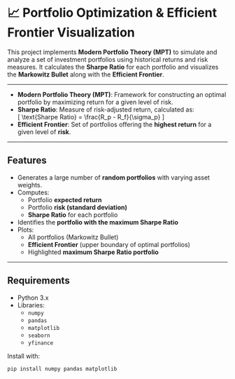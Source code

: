 # 📈 Portfolio Optimization & Efficient Frontier Visualization

This project implements **Modern Portfolio Theory (MPT)** to simulate and analyze a set of investment portfolios using historical returns and risk measures. It calculates the **Sharpe Ratio** for each portfolio and visualizes the **Markowitz Bullet** along with the **Efficient Frontier**.

---
- **Modern Portfolio Theory (MPT)**: Framework for constructing an optimal portfolio by maximizing return for a given level of risk.
- **Sharpe Ratio**: Measure of risk-adjusted return, calculated as:  
  \[
  \text{Sharpe Ratio} = \frac{R_p - R_f}{\sigma_p}
  \]
- **Efficient Frontier**: Set of portfolios offering the **highest return** for a given level of **risk**.
---

## Features

- Generates a large number of **random portfolios** with varying asset weights.
- Computes:
  - Portfolio **expected return**
  - Portfolio **risk (standard deviation)**
  - **Sharpe Ratio** for each portfolio
- Identifies the **portfolio with the maximum Sharpe Ratio**
- Plots:
  - All portfolios (Markowitz Bullet)
  - **Efficient Frontier** (upper boundary of optimal portfolios)
  - Highlighted **maximum Sharpe Ratio portfolio**

---

## Requirements

- Python 3.x
- Libraries:
  - `numpy`
  - `pandas`
  - `matplotlib`
  - `seaborn`
  - `yfinance`

Install with:

```bash
pip install numpy pandas matplotlib
